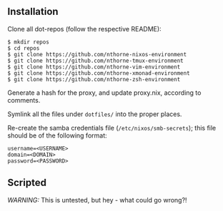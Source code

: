 Installation
------------

Clone all dot-repos (follow the respective README):

    $ mkdir repos
    $ cd repos
    $ git clone https://github.com/nthorne-nixos-environment
    $ git clone https://github.com/nthorne-tmux-environment
    $ git clone https://github.com/nthorne-vim-environment
    $ git clone https://github.com/nthorne-xmonad-environment
    $ git clone https://github.com/nthorne-zsh-environment

Generate a hash for the proxy, and update proxy.nix, according to comments.

Symlink all the files under `dotfiles/` into the proper places.

Re-create the samba credentials file (`/etc/nixos/smb-secrets`); this file
should be of the following format:

    username=<USERNAME>
    domain=<DOMAIN>
    password=<PASSWORD>

Scripted
--------

*WARNING:* This is untested, but hey - what could go wrong?!
